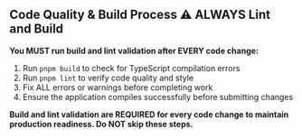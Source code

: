 ## Code Quality & Build Process ⚠️ ALWAYS Lint and Build

**You MUST run build and lint validation after EVERY code change:**
1. Run `pnpm build` to check for TypeScript compilation errors
2. Run `pnpm lint` to verify code quality and style
3. Fix ALL errors or warnings before completing work
4. Ensure the application compiles successfully before submitting changes

**Build and lint validation are REQUIRED for every code change to maintain production readiness. Do NOT skip these steps.**
